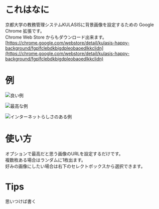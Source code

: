 # これはなに

京都大学の教務管理システムKULASISに背景画像を設定するための Google Chrome 拡張です。  
Chrome Web Store からもダウンロード出来ます。  
[https://chrome.google.com/webstore/detail/kulasis-happy-background/fgplfclebdkbigdpleobaoedlkkclidn](https://chrome.google.com/webstore/detail/kulasis-happy-background/fgplfclebdkbigdpleobaoedlkkclidn)

# 例

![良い例](http://gyazo.com/9a152c5422bedeb74b97e721e700e546.png)

![最高な例](http://gyazo.com/ed072bac65d0f9978ee0b726212bcead.png)

![インターネットらしさのある例](http://gyazo.com/8d0d88a534921cf5177e40ceea5e378d.png)

# 使い方

オプションで最高だと思う画像のURLを設定するだけです。  
複数枚ある場合はランダムに1枚出ます。  
好みの画像にしたい場合は右下のセレクトボックスから選択できます。

# Tips

思いつけば書く
